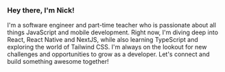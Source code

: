 ### Hey there, I'm Nick! 

I'm a software engineer and part-time teacher who is passionate about all things JavaScript and mobile development. Right now, I'm diving deep into React, React Native and NextJS, while also learning TypeScript and exploring the world of Tailwind CSS. I'm always on the lookout for new challenges and opportunities to grow as a developer. Let's connect and build something awesome together!
